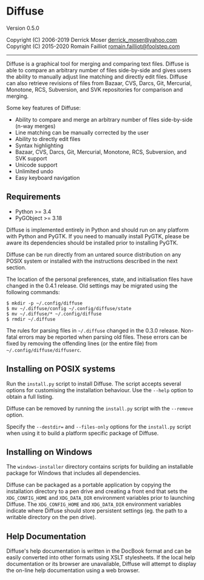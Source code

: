 # Diffuse

Version 0.5.0

Copyright (C) 2006-2019 Derrick Moser <derrick_moser@yahoo.com>  
Copyright (C) 2015-2020 Romain Failliot <romain.failliot@foolstep.com>

----

Diffuse is a graphical tool for merging and comparing text files.  Diffuse is
able to compare an arbitrary number of files side-by-side and gives users the
ability to manually adjust line matching and directly edit files.  Diffuse can
also retrieve revisions of files from Bazaar, CVS, Darcs, Git, Mercurial,
Monotone, RCS, Subversion, and SVK repositories for comparison and merging.

Some key features of Diffuse:

* Ability to compare and merge an arbitrary number of files side-by-side (n-way
  merges)
* Line matching can be manually corrected by the user
* Ability to directly edit files
* Syntax highlighting
* Bazaar, CVS, Darcs, Git, Mercurial, Monotone, RCS, Subversion, and SVK support
* Unicode support
* Unlimited undo
* Easy keyboard navigation

## Requirements

* Python >= 3.4
* PyGObject >= 3.18

Diffuse is implemented entirely in Python and should run on any platform with
Python and PyGTK.  If you need to manually install PyGTK, please be aware its
dependencies should be installed prior to installing PyGTK.

Diffuse can be run directly from an untared source distribution on any POSIX
system or installed with the instructions described in the next section.

The location of the personal preferences, state, and initialisation files have
changed in the 0.4.1 release.  Old settings may be migrated using the following
commands:

    $ mkdir -p ~/.config/diffuse
    $ mv ~/.diffuse/config ~/.config/diffuse/state
    $ mv ~/.diffuse/* ~/.config/diffuse
    $ rmdir ~/.diffuse

The rules for parsing files in `~/.diffuse` changed in the 0.3.0 release.
Non-fatal errors may be reported when parsing old files.  These errors can be
fixed by removing the offending lines (or the entire file) from
`~/.config/diffuse/diffuserc`.

## Installing on POSIX systems

Run the `install.py` script to install Diffuse.  The script accepts several
options for customising the installation behaviour.  Use the `--help` option
to obtain a full listing.

Diffuse can be removed by running the `install.py` script with the `--remove`
option.

Specify the `--destdir=` and `--files-only` options for the `install.py`
script when using it to build a platform specific package of Diffuse.

## Installing on Windows

The `windows-installer` directory contains scripts for building an installable
package for Windows that includes all dependencies.

Diffuse can be packaged as a portable application by copying the installation
directory to a pen drive and creating a front end that sets the
`XDG_CONFIG_HOME` and `XDG_DATA_DIR` environment variables prior to launching
Diffuse.  The `XDG_CONFIG_HOME` and `XDG_DATA_DIR` environment variables
indicate where Diffuse should store persistent settings (eg. the path to a
writable directory on the pen drive).

## Help Documentation

Diffuse's help documentation is written in the DocBook format and can be easily
converted into other formats using XSLT stylesheets.  If the local help
documentation or its browser are unavailable, Diffuse will attempt to display
the on-line help documentation using a web browser.
